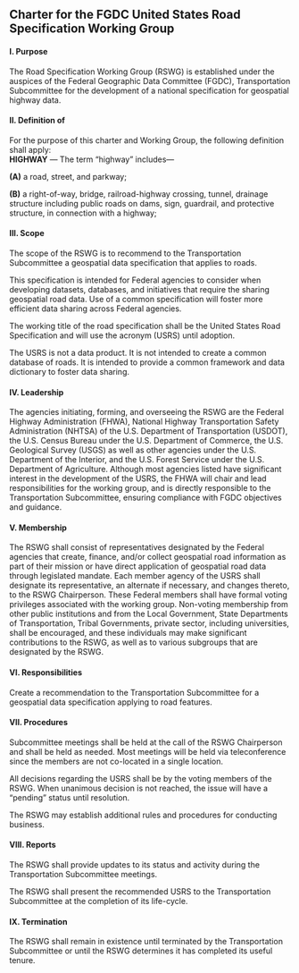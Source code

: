 
## Charter for the FGDC United States Road Specification Working Group  

#### I. Purpose   

The Road Specification Working Group (RSWG) is established under the auspices of the Federal Geographic Data Committee (FGDC), Transportation Subcommittee for the development of a national specification for geospatial highway data.     

#### II.  Definition of  

For the purpose of this charter and Working Group, the following definition shall apply:  
**HIGHWAY** — The term “highway” includes—  

**(A)** a road, street, and parkway;  

**(B)** a right-of-way, bridge, railroad-highway crossing, tunnel, drainage structure including public roads on dams, sign, guardrail, and protective structure, in connection with a highway;  

#### III.  Scope  

The scope of the RSWG is to recommend to the Transportation Subcommittee a geospatial data specification that applies to roads.  

This specification is intended for Federal agencies to consider when developing datasets, databases, and initiatives that require the sharing geospatial road data. Use of a common specification will foster more efficient data sharing across Federal agencies. 

The working title of the road specification shall be the United States Road Specification and will use the acronym (USRS) until adoption.  

The USRS is not a data product. It is not intended to create a common database of roads. It is intended to provide a common framework and data dictionary to foster data sharing.

#### IV. Leadership

The agencies initiating, forming, and overseeing the RSWG are the Federal Highway Administration (FHWA), National Highway Transportation Safety Administration (NHTSA) of the U.S. Department of Transportation (USDOT), the U.S. Census Bureau under the U.S. Department of Commerce, the U.S. Geological Survey (USGS) as well as other agencies under the U.S. Department of the Interior, and the U.S. Forest Service under the U.S. Department of Agriculture. Although most agencies listed have significant interest in the development of the USRS, the FHWA will chair and lead responsibilities for the working group, and is directly responsible to the Transportation Subcommittee, ensuring compliance with FGDC objectives and guidance.  

#### V.  Membership  

The RSWG shall consist of representatives designated by the Federal agencies that create, finance, and/or collect geospatial road information as part of their mission or have direct application of geospatial road data through legislated mandate. Each member agency of the USRS shall designate its representative, an alternate if necessary, and changes thereto, to the RSWG Chairperson. These Federal members shall have formal voting privileges associated with the working group.  Non-voting membership from other public institutions and from the Local Government, State Departments of Transportation, Tribal Governments, private sector, including universities, shall be encouraged, and these individuals may make significant contributions to the RSWG, as well as to various subgroups that are designated by the RSWG.   

#### VI. Responsibilities  

Create a recommendation to the Transportation Subcommittee for a geospatial data specification applying to road features.  

#### VII.  Procedures  

Subcommittee meetings shall be held at the call of the RSWG Chairperson and shall be held as needed. Most meetings will be held via teleconference since the members are not co-located in a single location.  

All decisions regarding the USRS shall be by the voting members of the RSWG. When unanimous decision is not reached, the issue will have a “pending” status until resolution. 

The RSWG may establish additional rules and procedures for conducting business.  

#### VIII.  Reports  

The RSWG shall provide updates to its status and activity during the Transportation Subcommittee meetings.

The RSWG shall present the recommended USRS to the Transportation Subcommittee at the completion of its life-cycle.  

#### IX. Termination  

The RSWG shall remain in existence until terminated by the Transportation Subcommittee or until the RSWG determines it has completed its useful tenure.  

